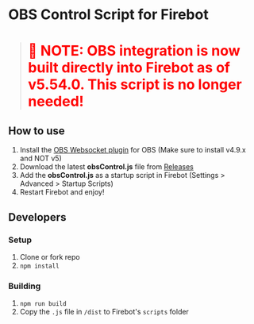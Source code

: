 # OBS Control Script for Firebot


> # <span style="color:red">🔴 NOTE: OBS integration is now built directly into Firebot as of v5.54.0. This script is no longer needed!</span>


## How to use
1. Install the [OBS Websocket plugin](https://github.com/obs-websocket/obs-websocket/releases/tag/4.9.1) for OBS (Make sure to install v4.9.x and NOT v5)
2. Download the latest **obsControl.js** file from [Releases](https://github.com/ebiggz/firebot-script-obs-control/releases)
3. Add the **obsControl.js** as a startup script in Firebot (Settings > Advanced > Startup Scripts)
4. Restart Firebot and enjoy!

## Developers
### Setup
1. Clone or fork repo
2. `npm install`

### Building
1. `npm run build`
2. Copy the `.js` file in `/dist` to Firebot's `scripts` folder

